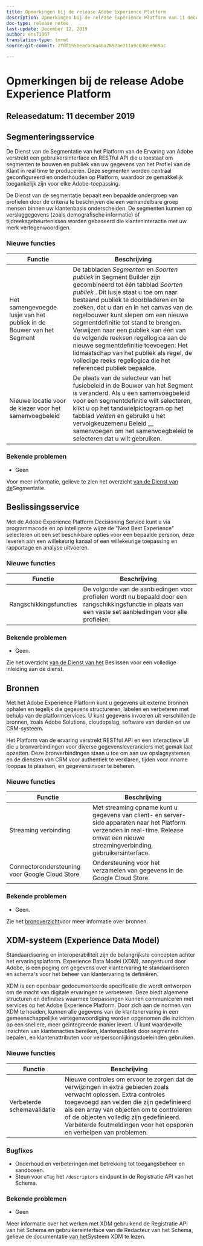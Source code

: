 ```yaml
---
title: Opmerkingen bij de release Adobe Experience Platform
description: Opmerkingen bij de release Experience Platform van 11 december 2019
doc-type: release notes
last-update: December 12, 2019
author: ens71067
translation-type: tm+mt
source-git-commit: 2f0f155beacbc6a4ba2892ae211a9c0305e969ac

---
```



# Opmerkingen bij de release Adobe Experience Platform

## Releasedatum: 11 december 2019

## Segmenteringsservice

De Dienst van de Segmentatie van het Platform van de Ervaring van Adobe verstrekt een gebruikersinterface en RESTful API die u toestaat om segmenten te bouwen en publiek van uw gegevens van het Profiel van de Klant in real time te produceren. Deze segmenten worden centraal geconfigureerd en onderhouden op Platform, waardoor ze gemakkelijk toegankelijk zijn voor elke Adobe-toepassing.

De Dienst van de segmentatie bepaalt een bepaalde ondergroep van profielen door de criteria te beschrijven die een verhandelbare groep mensen binnen uw klantenbasis onderscheiden. De segmenten kunnen op verslaggegevens (zoals demografische informatie) of tijdreeksgebeurtenissen worden gebaseerd die klanteninteractie met uw merk vertegenwoordigen.

### Nieuwe functies

| Functie | Beschrijving |
|--- | ---|
| Het samengevoegde lusje van het publiek in de Bouwer van het Segment | De tabbladen _Segmenten_ en _Soorten publiek_ in Segment Builder zijn gecombineerd tot één tabblad _Soorten publiek_ . Dit lusje staat u toe om naar bestaand publiek te doorbladeren en te zoeken, dat u dan en in het canvas van de regelbouwer kunt slepen om een nieuwe segmentdefinitie tot stand te brengen. Verwijzen naar een publiek kan één van de volgende reeksen regellogica aan de nieuwe segmentdefinitie toevoegen: Het lidmaatschap van het publiek als regel, de volledige reeks regellogica die het referenced publiek bepaalde. |
| Nieuwe locatie voor de kiezer voor het samenvoegbeleid | De plaats van de selecteur van het fusiebeleid in de Bouwer van het Segment is veranderd. Als u een samenvoegbeleid voor een segmentdefinitie wilt selecteren, klikt u op het tandwielpictogram op het tabblad _Velden_ en gebruikt u het vervolgkeuzemenu Beleid __ samenvoegen om het samenvoegbeleid te selecteren dat u wilt gebruiken. |

### Bekende problemen

* Geen

Voor meer informatie, gelieve te zien het overzicht [van de Dienst van de](../../segmentation/home.md)Segmentatie.

## Beslissingsservice

Met de Adobe Experience Platform Decisioning Service kunt u via programmacode en op intelligente wijze de &quot;Next Best Experience&quot; selecteren uit een set beschikbare opties voor een bepaalde persoon, deze leveren aan een willekeurig kanaal of een willekeurige toepassing en rapportage en analyse uitvoeren.

### Nieuwe functies

| Functie | Beschrijving |
| -----------| ---------- |
| Rangschikkingsfuncties | De volgorde van de aanbiedingen voor profielen wordt nu bepaald door een rangschikkingsfunctie in plaats van een vaste set aanbiedingen voor alle profielen. |

### Bekende problemen

* Geen.

Zie het overzicht [van de Dienst van het](../../decisioning-service/home.md) Beslissen voor een volledige inleiding aan de dienst.

## Bronnen

Met het Adobe Experience Platform kunt u gegevens uit externe bronnen ophalen en tegelijk die gegevens structureren, labelen en verbeteren met behulp van de platformservices. U kunt gegevens invoeren uit verschillende bronnen, zoals Adobe Solutions, cloudopslag, software van derden en uw CRM-systeem.

Het Platform van de ervaring verstrekt RESTful API en een interactieve UI die u bronverbindingen voor diverse gegevensleveranciers met gemak laat opzetten. Deze bronverbindingen staan u toe om aan uw opslagsystemen en de diensten van CRM voor authentiek te verklaren, tijden voor inname looppas te plaatsen, en gegevensinvoer te beheren.

### Nieuwe functies

| Functie | Beschrijving |
| ---------- | ------------ |
| Streaming verbinding | Met streaming opname kunt u gegevens van client- en server-side apparaten naar het Platform verzenden in real-time. Release omvat een nieuwe streamingverbinding, gebruikersinterface. |
| Connectorondersteuning voor Google Cloud Store | Ondersteuning voor het verzamelen van gegevens in de Google Cloud Store. |

### Bekende problemen

* Geen.

Zie het [bronoverzicht](../../sources/home.md)voor meer informatie over bronnen.

## XDM-systeem (Experience Data Model)

Standaardisering en interoperabiliteit zijn de belangrijkste concepten achter het ervaringsplatform. Experience Data Model (XDM), aangestuurd door Adobe, is een poging om gegevens over klantervaring te standaardiseren en schema&#39;s voor het beheer van klantervaring te definiëren.

XDM is een openbaar gedocumenteerde specificatie die wordt ontworpen om de macht van digitale ervaringen te verbeteren. Deze biedt algemene structuren en definities waarmee toepassingen kunnen communiceren met services op het Adobe Experience Platform. Door zich aan de normen van XDM te houden, kunnen alle gegevens van de klantenervaring in een gemeenschappelijke vertegenwoordiging worden opgenomen die inzichten op een snellere, meer geïntegreerde manier levert. U kunt waardevolle inzichten van klantenacties bereiken, klantenpubliek door segmenten bepalen, en klantenattributen voor verpersoonlijkingsdoeleinden gebruiken.

### Nieuwe functies

| Functie | Beschrijving |
|--- | ---|
| Verbeterde schemavalidatie | Nieuwe controles om ervoor te zorgen dat de verwijzingen in extra gebieden zoals verwacht oplossen. Extra controles toegevoegd aan velden die zijn gedefinieerd als een array van objecten om te controleren of de objecten volledig zijn gedefinieerd. Verbeterde foutmeldingen voor het opsporen en verhelpen van problemen. |

### Bugfixes

* Onderhoud en verbeteringen met betrekking tot toegangsbeheer en sandboxen.
* Steun voor `eTag` het `/descriptors` eindpunt in de Registratie API van het Schema.

### Bekende problemen

* Geen

Meer informatie over het werken met XDM gebruikend de Registratie API van het Schema en gebruikersinterface van de Redacteur van het Schema, gelieve de documentatie [van het](../../xdm/home.md)Systeem XDM te lezen.